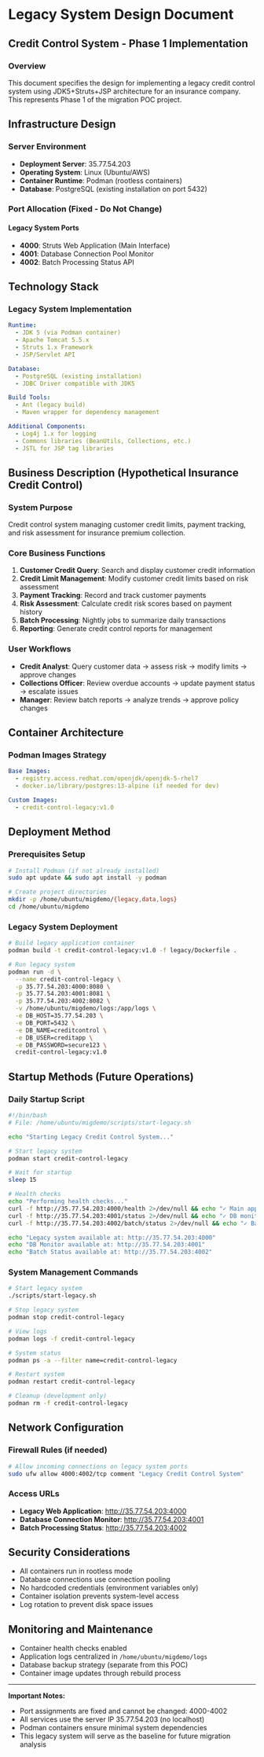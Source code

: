 # Legacy System Design Document
## Credit Control System - Phase 1 Implementation

### Overview
This document specifies the design for implementing a legacy credit control system using JDK5+Struts+JSP architecture for an insurance company. This represents Phase 1 of the migration POC project.

## Infrastructure Design

### Server Environment
- **Deployment Server**: 35.77.54.203
- **Operating System**: Linux (Ubuntu/AWS)
- **Container Runtime**: Podman (rootless containers)
- **Database**: PostgreSQL (existing installation on port 5432)

### Port Allocation (Fixed - Do Not Change)

#### Legacy System Ports
- **4000**: Struts Web Application (Main Interface)
- **4001**: Database Connection Pool Monitor
- **4002**: Batch Processing Status API

## Technology Stack

### Legacy System Implementation
```yaml
Runtime:
  - JDK 5 (via Podman container)
  - Apache Tomcat 5.5.x
  - Struts 1.x Framework
  - JSP/Servlet API

Database:
  - PostgreSQL (existing installation)
  - JDBC Driver compatible with JDK5

Build Tools:
  - Ant (legacy build)
  - Maven wrapper for dependency management

Additional Components:
  - Log4j 1.x for logging
  - Commons libraries (BeanUtils, Collections, etc.)
  - JSTL for JSP tag libraries
```

## Business Description (Hypothetical Insurance Credit Control)

### System Purpose
Credit control system managing customer credit limits, payment tracking, and risk assessment for insurance premium collection.

### Core Business Functions
1. **Customer Credit Query**: Search and display customer credit information
2. **Credit Limit Management**: Modify customer credit limits based on risk assessment
3. **Payment Tracking**: Record and track customer payments
4. **Risk Assessment**: Calculate credit risk scores based on payment history
5. **Batch Processing**: Nightly jobs to summarize daily transactions
6. **Reporting**: Generate credit control reports for management

### User Workflows
- **Credit Analyst**: Query customer data → assess risk → modify limits → approve changes
- **Collections Officer**: Review overdue accounts → update payment status → escalate issues
- **Manager**: Review batch reports → analyze trends → approve policy changes

## Container Architecture

### Podman Images Strategy
```yaml
Base Images:
  - registry.access.redhat.com/openjdk/openjdk-5-rhel7
  - docker.io/library/postgres:13-alpine (if needed for dev)

Custom Images:
  - credit-control-legacy:v1.0
```

## Deployment Method

### Prerequisites Setup
```bash
# Install Podman (if not already installed)
sudo apt update && sudo apt install -y podman

# Create project directories
mkdir -p /home/ubuntu/migdemo/{legacy,data,logs}
cd /home/ubuntu/migdemo
```

### Legacy System Deployment
```bash
# Build legacy application container
podman build -t credit-control-legacy:v1.0 -f legacy/Dockerfile .

# Run legacy system
podman run -d \
  --name credit-control-legacy \
  -p 35.77.54.203:4000:8080 \
  -p 35.77.54.203:4001:8081 \
  -p 35.77.54.203:4002:8082 \
  -v /home/ubuntu/migdemo/logs:/app/logs \
  -e DB_HOST=35.77.54.203 \
  -e DB_PORT=5432 \
  -e DB_NAME=creditcontrol \
  -e DB_USER=creditapp \
  -e DB_PASSWORD=secure123 \
  credit-control-legacy:v1.0
```

## Startup Methods (Future Operations)

### Daily Startup Script
```bash
#!/bin/bash
# File: /home/ubuntu/migdemo/scripts/start-legacy.sh

echo "Starting Legacy Credit Control System..."

# Start legacy system
podman start credit-control-legacy

# Wait for startup
sleep 15

# Health checks
echo "Performing health checks..."
curl -f http://35.77.54.203:4000/health 2>/dev/null && echo "✓ Main application healthy" || echo "✗ Main application not responding"
curl -f http://35.77.54.203:4001/status 2>/dev/null && echo "✓ DB monitor healthy" || echo "✗ DB monitor not responding"
curl -f http://35.77.54.203:4002/batch/status 2>/dev/null && echo "✓ Batch API healthy" || echo "✗ Batch API not responding"

echo "Legacy system available at: http://35.77.54.203:4000"
echo "DB Monitor available at: http://35.77.54.203:4001"
echo "Batch Status available at: http://35.77.54.203:4002"
```

### System Management Commands
```bash
# Start legacy system
./scripts/start-legacy.sh

# Stop legacy system
podman stop credit-control-legacy

# View logs
podman logs -f credit-control-legacy

# System status
podman ps -a --filter name=credit-control-legacy

# Restart system
podman restart credit-control-legacy

# Cleanup (development only)
podman rm -f credit-control-legacy
```

## Network Configuration

### Firewall Rules (if needed)
```bash
# Allow incoming connections on legacy system ports
sudo ufw allow 4000:4002/tcp comment "Legacy Credit Control System"
```

### Access URLs
- **Legacy Web Application**: http://35.77.54.203:4000
- **Database Connection Monitor**: http://35.77.54.203:4001
- **Batch Processing Status**: http://35.77.54.203:4002

## Security Considerations
- All containers run in rootless mode
- Database connections use connection pooling
- No hardcoded credentials (environment variables only)
- Container isolation prevents system-level access
- Log rotation to prevent disk space issues

## Monitoring and Maintenance
- Container health checks enabled
- Application logs centralized in `/home/ubuntu/migdemo/logs`
- Database backup strategy (separate from this POC)
- Container image updates through rebuild process

---

**Important Notes:**
- Port assignments are fixed and cannot be changed: 4000-4002
- All services use the server IP 35.77.54.203 (no localhost)
- Podman containers ensure minimal system dependencies
- This legacy system will serve as the baseline for future migration analysis